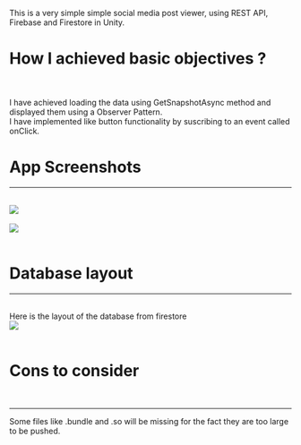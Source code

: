 This is a very simple simple social media post viewer, using REST API, Firebase and Firestore in Unity.
<br/>
<h1>How I achieved basic objectives ?</h1>
<br/>
<br/>
I have achieved loading the data using GetSnapshotAsync method and displayed them using a Observer Pattern.
<br/>
I have implemented like button functionality by suscribing to an event called onClick.
<br/>
<h1>App Screenshots</h1>
<hr/>
<br/>
<img style = "display: block;
  margin-left: auto;
  margin-right: auto;"
  src="readme files/app_ss_1.png"/>
<br/>
<img style = "display: block;
  margin-left: auto;
  margin-right: auto;"
  src="readme files/app_ss_2.png"/>
<br/>
<h1>Database layout</h1>
<hr/>
<br/>
Here is the layout of the database from firestore
<br/>
<img style = "display: block;
  margin-left: auto;
  margin-right: auto;"
  src="readme files/firestore database.png"/>
<br/>
<h1>Cons to consider</h1>
<br/>
<hr/>
<p align="left">Some files like .bundle and .so will be missing for the fact they are too large to be pushed.</p>